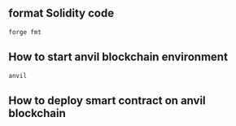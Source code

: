 ## format Solidity code
```
forge fmt
```

## How to start anvil blockchain environment
```
anvil
```

## How to deploy smart contract on anvil blockchain